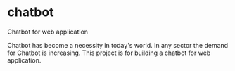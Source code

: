 # chatbot
Chatbot for web application

Chatbot has become a necessity in today's world. In any sector the demand for Chatbot is increasing.
This project is for building a chatbot for web application.
